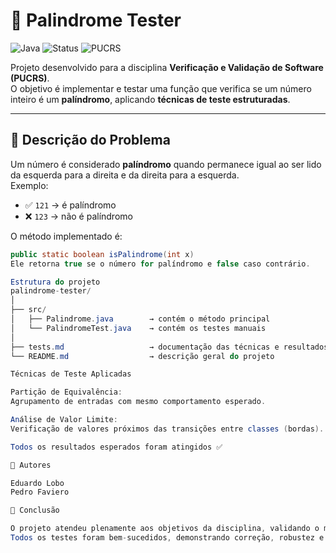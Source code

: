 # 🧮 Palindrome Tester

![Java](https://img.shields.io/badge/Java-21-orange?style=for-the-badge&logo=openjdk)
![Status](https://img.shields.io/badge/Testes-Passaram-success?style=for-the-badge)
![PUCRS](https://img.shields.io/badge/PUCRS-Verificação_e_Validação-blue?style=for-the-badge)

Projeto desenvolvido para a disciplina **Verificação e Validação de Software (PUCRS)**.  
O objetivo é implementar e testar uma função que verifica se um número inteiro é um **palíndromo**, aplicando **técnicas de teste estruturadas**.

---

## 🧩 Descrição do Problema

Um número é considerado **palíndromo** quando permanece igual ao ser lido da esquerda para a direita e da direita para a esquerda.  
Exemplo:  
- ✅ `121` → é palíndromo  
- ❌ `123` → não é palíndromo  

O método implementado é:

```java
public static boolean isPalindrome(int x)
Ele retorna true se o número for palíndromo e false caso contrário.

Estrutura do projeto
palindrome-tester/
│
├── src/
│   ├── Palindrome.java        → contém o método principal
│   └── PalindromeTest.java    → contém os testes manuais
│
├── tests.md                   → documentação das técnicas e resultados de teste
└── README.md                  → descrição geral do projeto

Técnicas de Teste Aplicadas

Partição de Equivalência:
Agrupamento de entradas com mesmo comportamento esperado.

Análise de Valor Limite:
Verificação de valores próximos das transições entre classes (bordas).

Todos os resultados esperados foram atingidos ✅

👥 Autores

Eduardo Lobo
Pedro Faviero

🏁 Conclusão

O projeto atendeu plenamente aos objetivos da disciplina, validando o método isPalindrome() com cobertura completa das classes de equivalência e dos valores-limite.
Todos os testes foram bem-sucedidos, demonstrando correção, robustez e clareza na implementação.